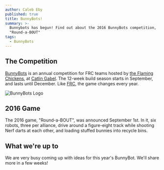 ```yaml
---
author: Caleb Eby
published: true
title: BunnyBots!
summary: >-
  Bunnybots has begun! Find out about the 2016 BunnyBots competition,
  "Round-a-BOUT"
tags:
  - BunnyBots
---
```

## The Competition
[BunnyBots](http://team1540.org/bunnybots/) is an annual competition for FRC teams hosted by [the Flaming Chickens](http://team1540.org/), at [Catlin Gabel](http://www.catlin.edu/). The 12-week build season starts in September, and lasts until December. Like [FRC](http://www.firstinspires.org/robotics/frc), the game changes every year.

![BunnyBots Logo]({{site.baseurl}}/source/images/blog/bunnybots-2016-logo.png)

## 2016 Game
The 2016 game, "Round-a-BOUT", was announced September 1st. In it, six robots, three per alliance, drive around a figure-eight track while shooting Nerf darts at each other, and loading stuffed bunnies into recycle bins.

## What we're up to
We are very busy coming up with ideas for this year's BunnyBot. We'll share more in a few weeks!
